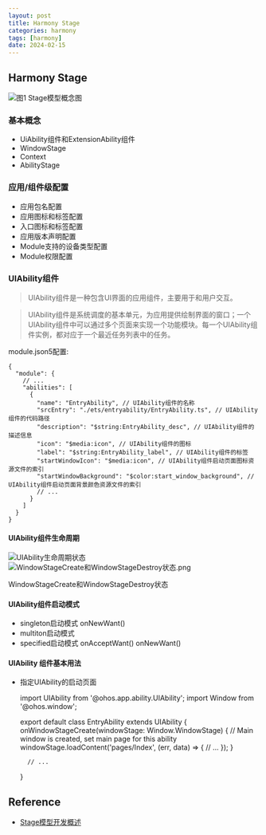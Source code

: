 ```yaml
---
layout: post
title: Harmony Stage
categories: harmony
tags: [harmony]
date: 2024-02-15
---
```


## Harmony Stage

![图1 Stage模型概念图](https://alliance-communityfile-drcn.dbankcdn.com/FileServer/getFile/cmtyPub/011/111/111/0000000000011111111.20240115191033.49471475688516629319952599672520:50001231000000:2800:485D45AB239A70DEF95D3C19C682C0796DA6F1E936934FA2E3A1093857E382C0.png?needInitFileName=true?needInitFileName=true?needInitFileName=true?needInitFileName=true?needInitFileName=true?needInitFileName=true?needInitFileName=true?needInitFileName=true?needInitFileName=true)

### 基本概念

* UiAbility组件和ExtensionAbility组件
* WindowStage
* Context
* AbilityStage

### 应用/组件级配置

* 应用包名配置
* 应用图标和标签配置
* 入口图标和标签配置
* 应用版本声明配置
* Module支持的设备类型配置
* Module权限配置

### UIAbility组件

> UIAbility组件是一种包含UI界面的应用组件，主要用于和用户交互。

> UIAbility组件是系统调度的基本单元，为应用提供绘制界面的窗口；一个UIAbility组件中可以通过多个页面来实现一个功能模块。每一个UIAbility组件实例，都对应于一个最近任务列表中的任务。

module.json5配置:

    {
      "module": {
        // ...
        "abilities": [
          {
            "name": "EntryAbility", // UIAbility组件的名称
            "srcEntry": "./ets/entryability/EntryAbility.ts", // UIAbility组件的代码路径
            "description": "$string:EntryAbility_desc", // UIAbility组件的描述信息
            "icon": "$media:icon", // UIAbility组件的图标
            "label": "$string:EntryAbility_label", // UIAbility组件的标签
            "startWindowIcon": "$media:icon", // UIAbility组件启动页面图标资源文件的索引
            "startWindowBackground": "$color:start_window_background", // UIAbility组件启动页面背景颜色资源文件的索引
            // ...
          }
        ]
      }
    }


#### UIAbility组件生命周期

![UIAbility生命周期状态](https://github.com/LiMingFei56/picturebed/harmony/UIAbility/UIAbility生命周期状态.png)
![WindowStageCreate和WindowStageDestroy状态.png](https://github.com/LiMingFei56/picturebed/harmony/UIAbility/WindowStageCreate和WindowStageDestroy状态.png)

WindowStageCreate和WindowStageDestroy状态

#### UIAbility组件启动模式

* singleton启动模式 onNewWant()
* multiton启动模式
* specified启动模式 onAcceptWant() onNewWant()

#### UIAbility 组件基本用法

* 指定UIAbility的启动页面

    import UIAbility from '@ohos.app.ability.UIAbility';
    import Window from '@ohos.window';

    export default class EntryAbility extends UIAbility {
        onWindowStageCreate(windowStage: Window.WindowStage) {
            // Main window is created, set main page for this ability
            windowStage.loadContent('pages/Index', (err, data) => {
                // ...
            });
        }

        // ...
    }



## Reference
+ [Stage模型开发概述](https://developer.huawei.com/consumer/cn/doc/harmonyos-guides-V2/stage-model-development-overview-0000001427744552-V2)
